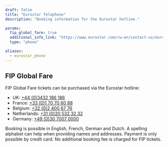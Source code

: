 ```yaml
---
draft: false
title: "Eurostar Telephone"
description: "Booking information for the Eurostar hotline."

params:
  fip_global_fare: true
  additional_info_link: "https://www.eurostar.com/rw-en/contact-us/eurostar-contact-details"
  type: "phone"

aliases:
  - eurostar_phone
---
```


## FIP Global Fare

FIP Global Fare tickets can be purchased via the Eurostar hotline:

- UK: [+44 (0)3432 186 186](tel:+443432186186)
- France: [+33 (0)1 70 70 60 88](tel:+33170706088)
- Belgium: [+32 (0)2 400 67 76](tel:+3224006776)
- Netherlands: [+31 (0)20 532 32 32](tel:+31205323232)
- Germany: [+49 (0)30 7007 0000](tel:+493070070000)

Booking is possible in English, French, German and Dutch. A spelling alphabet can help when providing names and addresses. Payment is only possible by credit card. No additional booking fee is charged for FIP tickets.
